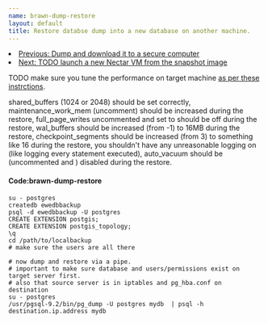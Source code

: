 ```yaml
---
name: brawn-dump-restore
layout: default
title: Restore databse dump into a new database on another machine.
--- 
```


  <li><a href="/backup-brawn-filesystem.html">Previous: Dump and download it to a secure computer</a></li>
  <li><a href="#sec-7-4-5">Next: TODO launch a new Nectar VM from the snapshot image</a></li>
  
  <p></p>
  
TODO make sure you tune the performance on target machine
[as per these instrctions](http://stackoverflow.com/a/2095283).

shared_buffers (1024 or 2048) should be set correctly, maintenance_work_mem (uncomment) should be increased during the restore, full_page_writes uncommented and set to should be off during the restore, wal_buffers should be increased (from -1) to 16MB during the restore, checkpoint_segments should be increased (from 3) to something like 16 during the restore, you shouldn't have any unreasonable logging on (like logging every statement executed), auto_vacuum should be (uncommented and ) disabled during the restore.

#### Code:brawn-dump-restore
    su - postgres 
    createdb ewedbbackup
    psql -d ewedbbackup -U postgres  
    CREATE EXTENSION postgis;  
    CREATE EXTENSION postgis_topology;  
    \q
    cd /path/to/localbackup
    # make sure the users are all there     
    
    # now dump and restore via a pipe. 
    # important to make sure database and users/permissions exist on target server first.
    # also that source server is in iptables and pg_hba.conf on destination
    su - postgres
    /usr/pgsql-9.2/bin/pg_dump -U postgres mydb  | psql -h destination.ip.address mydb
